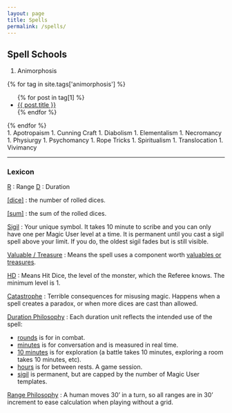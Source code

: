 ```yaml
---
layout: page
title: Spells
permalink: /spells/
---
```



## Spell Schools 
1. Animorphosis 
<div class="tags-expo-section">
    {% for tag in site.tags['animorphosis'] %}
    <ul class="tags-expo-posts">
      {% for post in tag[1] %}
        <a class="post-title" href="{{ site.baseurl }}{{ post.url }}">
      <li>
        {{ post.title }}
      </li>
      </a>
      {% endfor %}
    </ul>
    {% endfor %}
  </div>
1. Apotropaism
1. Cunning Craft
1. Diabolism
1. Elementalism
1. Necromancy
1. Physiurgy
1. Psychomancy
1. Rope Tricks
1. Spiritualism
1. Translocation
1. Vivimancy

<br>

---

### Lexicon

<ins>R</ins> : Range	  <ins>D</ins> : Duration

<ins>[dice]</ins> : the number of rolled dices.

<ins>[sum]</ins> : the sum of the rolled dices.

<ins>Sigil</ins> : Your unique symbol. It takes 10 minute to scribe and you can only have one per Magic User level at a time. It is permanent until you cast a sigil spell above your limit. If you do, the oldest sigil fades but is still visible.

<ins>Valuable / Treasure</ins> : Means the spell uses a component worth [valuables or treasures](/2020/11/10/extra-rules/).

<ins>HD</ins> : Means Hit Dice, the level of the monster, which the Referee knows. The minimum level is 1.

<ins>Catastrophe</ins> : Terrible consequences for misusing magic. Happens when a spell creates a paradox, or when more dices are cast than allowed.

<ins>Duration Philosophy</ins> : Each duration unit reflects the intended use of the spell:
- <ins>rounds</ins> is for in combat.
- <ins>minutes</ins> is for conversation and is measured in real time.
- <ins>10 minutes</ins> is for exploration (a battle takes 10 minutes, exploring a room takes 10 minutes, etc).
- <ins>hours</ins> is for between rests. A game session.
- <ins>sigil</ins> is permanent, but are capped by the number of Magic User templates.

<ins>Range Philosophy</ins> : 
A human moves 30’ in a turn, so all ranges are in 30’ increment to ease calculation when playing without a grid.
